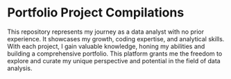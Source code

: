 # Portfolio Project Compilations

This repository represents my journey as a data analyst with no prior experience. It showcases my growth, coding expertise, and analytical skills. With each project, I gain valuable knowledge, honing my abilities and building a comprehensive portfolio. This platform grants me the freedom to explore and curate my unique perspective and potential in the field of data analysis.
